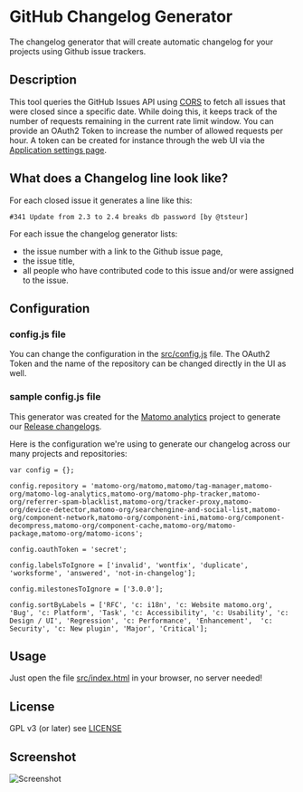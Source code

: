 # GitHub Changelog Generator

The changelog generator that will create automatic changelog for your projects using Github issue trackers.

## Description
This tool queries the GitHub Issues API using [CORS](http://en.wikipedia.org/wiki/Cross-origin_resource_sharing) to fetch all issues that were closed since a specific date.
While doing this, it keeps track of the number of requests remaining in the current rate limit window. 
You can provide an OAuth2 Token to increase the number of allowed requests per hour. 
A token can be created for instance through the web UI via the [Application settings page](https://github.com/settings/applications).


## What does a Changelog line look like?
For each closed issue it generates a line like this:

```
#341 Update from 2.3 to 2.4 breaks db password [by @tsteur]
```

For each issue the changelog generator lists:
* the issue number with a link to the Github issue page, 
* the issue title,
* all people who have contributed code to this issue and/or were assigned to the issue.

## Configuration

### config.js file
You can change the configuration in the [src/config.js](src/config.js) file.
The OAuth2 Token and the name of the repository can be changed directly in the UI as well.


### sample config.js file

This generator was created for the [Matomo analytics](http://matomo.org/) project to generate our [Release changelogs](http://matomo.org/changelog/).

Here is the configuration we're using to generate our changelog across our many projects and repositories:
    
    var config = {};
     
    config.repository = 'matomo-org/matomo,matomo/tag-manager,matomo-org/matomo-log-analytics,matomo-org/matomo-php-tracker,matomo-org/referrer-spam-blacklist,matomo-org/tracker-proxy,matomo-org/device-detector,matomo-org/searchengine-and-social-list,matomo-org/component-network,matomo-org/component-ini,matomo-org/component-decompress,matomo-org/component-cache,matomo-org/matomo-package,matomo-org/matomo-icons';
    
    config.oauthToken = 'secret';
    
    config.labelsToIgnore = ['invalid', 'wontfix', 'duplicate', 'worksforme', 'answered', 'not-in-changelog'];
    
    config.milestonesToIgnore = ['3.0.0'];
    
    config.sortByLabels = ['RFC', 'c: i18n', 'c: Website matomo.org', 'Bug', 'c: Platform', 'Task', 'c: Accessibility', 'c: Usability', 'c: Design / UI', 'Regression', 'c: Performance', 'Enhancement',  'c: Security', 'c: New plugin', 'Major', 'Critical'];


## Usage

Just open the file [src/index.html](src/index.html) in your browser, no server needed!

## License

GPL v3 (or later) see [LICENSE](LICENSE)

## Screenshot

![Screenshot](https://raw.github.com/matomo-org/github-changelog-generator/master/screenshot.png)
